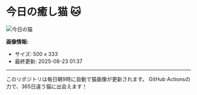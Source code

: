 # 今日の癒し猫 🐱

![今日の猫](https://cdn2.thecatapi.com/images/1re.jpg)

**画像情報:**
- サイズ: 500 x 333
- 最終更新: 2025-08-23 01:37

---

このリポジトリは毎日朝9時に自動で猫画像が更新されます。
GitHub Actionsの力で、365日違う猫に出会えます！
